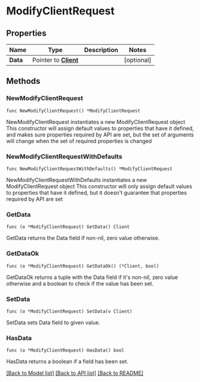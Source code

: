 # ModifyClientRequest

## Properties

Name | Type | Description | Notes
------------ | ------------- | ------------- | -------------
**Data** | Pointer to [**Client**](Client.md) |  | [optional] 

## Methods

### NewModifyClientRequest

`func NewModifyClientRequest() *ModifyClientRequest`

NewModifyClientRequest instantiates a new ModifyClientRequest object
This constructor will assign default values to properties that have it defined,
and makes sure properties required by API are set, but the set of arguments
will change when the set of required properties is changed

### NewModifyClientRequestWithDefaults

`func NewModifyClientRequestWithDefaults() *ModifyClientRequest`

NewModifyClientRequestWithDefaults instantiates a new ModifyClientRequest object
This constructor will only assign default values to properties that have it defined,
but it doesn't guarantee that properties required by API are set

### GetData

`func (o *ModifyClientRequest) GetData() Client`

GetData returns the Data field if non-nil, zero value otherwise.

### GetDataOk

`func (o *ModifyClientRequest) GetDataOk() (*Client, bool)`

GetDataOk returns a tuple with the Data field if it's non-nil, zero value otherwise
and a boolean to check if the value has been set.

### SetData

`func (o *ModifyClientRequest) SetData(v Client)`

SetData sets Data field to given value.

### HasData

`func (o *ModifyClientRequest) HasData() bool`

HasData returns a boolean if a field has been set.


[[Back to Model list]](../README.md#documentation-for-models) [[Back to API list]](../README.md#documentation-for-api-endpoints) [[Back to README]](../README.md)


